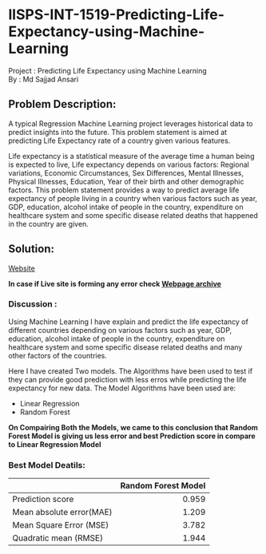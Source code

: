 # llSPS-INT-1519-Predicting-Life-Expectancy-using-Machine-Learning
Project : Predicting Life Expectancy using Machine Learning    
By : Md Sajjad Ansari

## Problem Description:

A typical Regression Machine Learning project leverages historical data to predict insights into the future. This problem statement is aimed at predicting Life Expectancy rate of a country given various features.

Life expectancy is a statistical measure of the average time a human being is expected to live, Life expectancy depends on various factors: Regional variations, Economic Circumstances, Sex Differences, Mental Illnesses, Physical Illnesses, Education, Year of their birth and other demographic factors. This problem statement provides a way to predict average life expectancy of people living in a country when various factors such as year, GDP, education, alcohol intake of people in the country, expenditure on healthcare system and some specific disease related deaths that happened in the country are given.

## Solution: 
<a href="https://life-expectancy-predition.mybluemix.net/ui" target="_blank"> Website </a>

**In case if Live site is forming any error check [Webpage archive](http://archive.today/OnchD)**
### Discussion :
Using Machine Learning I have explain and predict the life expectancy of different countries depending on various factors such as year, GDP, education, alcohol intake of people in the country, expenditure on healthcare system and some specific disease related deaths and many other factors of the countries.

Here I have created Two models. The Algorithms have been used to test if they can provide good prediction with less erros while predicting the life expectancy for new data.
The Model Algorithms have been used are:

* Linear Regression
* Random Forest

**On Compairing Both the Models, we came to this conclusion that Random Forest Model is giving us less error and best Prediction score in compare to Linear Regression Model**

### Best Model Deatils:

    
|| Random Forest Model|
|:-------------------------------------|--------:|
| Prediction score        |  0.959 |
| Mean absolute error(MAE)|  1.209 |
| Mean Square Error (MSE) |  3.782 |
| Quadratic mean (RMSE)   |  1.944 |
